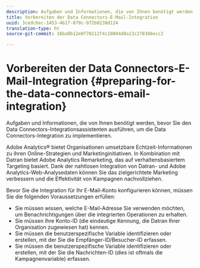 ```yaml
---
description: Aufgaben und Informationen, die von Ihnen benötigt werden, bevor Sie den Data Connectors-Integrationsassistenten ausführen, um die Data Connectors-Integration zu implementieren.
title: Vorbereiten der Data Connectors-E-Mail-Integration
uuid: 3cedc6ec-1453-4b1f-879c-972b0238d124
translation-type: ht
source-git-commit: 16ba0b12e0f70112f4c10804d0a13c278388ecc2

---
```



# Vorbereiten der Data Connectors-E-Mail-Integration {#preparing-for-the-data-connectors-email-integration}

Aufgaben und Informationen, die von Ihnen benötigt werden, bevor Sie den Data Connectors-Integrationsassistenten ausführen, um die Data Connectors-Integration zu implementieren.

Adobe Analytics® bietet Organisationen umsetzbare Echtzeit-Informationen zu ihren Online-Strategien und Marketinginitiativen. In Kombination mit Datran bietet Adobe Analytics Remarketing, das auf verhaltensbasiertem Targeting basiert. Dank der nahtlosen Integration von Datran- und Adobe Analytics-Web-Analysedaten können Sie das zielgerichtete Marketing verbessern und die Effektivität von Kampagnen nachvollziehen.

Bevor Sie die Integration für Ihr E-Mail-Konto konfigurieren können, müssen Sie die folgenden Voraussetzungen erfüllen:

* Sie müssen wissen, welche E-Mail-Adresse Sie verwenden möchten, um Benachrichtigungen über die integrierten Operationen zu erhalten.
* Sie müssen Ihre Konto-ID (die eindeutige Kennung, die Datran Ihrer Organisation zugewiesen hat) kennen.
* Sie müssen die benutzerspezifische Variable identifizieren oder erstellen, mit der Sie die Empfänger-ID/Besucher-ID erfassen.
* Sie müssen die benutzerspezifische Variable identifizieren oder erstellen, mit der Sie die Nachrichten-ID (dies ist oftmals die Kampagnenvariable) erfassen.

